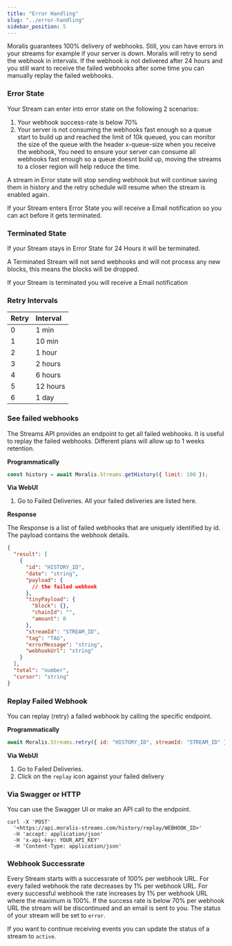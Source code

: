 ```yaml
---
title: "Error Handling"
slug: "../error-handling"
sidebar_position: 5
---
```


Moralis guarantees 100% delivery of webhooks. Still, you can have errors in your streams for example if your server is down. Moralis will retry to send the webhook in intervals. If the webhook is not delivered after 24 hours and you still want to receive the failed webhooks after some time you can manually replay the failed webhooks.

### Error State

Your Stream can enter into error state on the following 2 scenarios:

1. Your webhook success-rate is below 70%
2. Your server is not consuming the webhooks fast enough so a queue start to build up and reached the limit of 10k queued, you can monitor the size of the queue with the header x-queue-size when you receive the webhook, You need to ensure your server can consume all webhooks fast enough so a queue doesnt build up, moving the streams to a closer region will help reduce the time.

A stream in Error state will stop sending webhook but will continue saving them in history and the retry schedule will resume when the stream is enabled again.

If your Stream enters Error State you will receive a Email notification so you can act before it gets terminated.

### Terminated State

If your Stream stays in Error State for 24 Hours it will be terminated.

A Terminated Stream will not send webhooks and will not process any new blocks, this means the blocks will be dropped.

If your Stream is terminated you will receive a Email notification

### Retry Intervals

| Retry | Interval |
| :---- | :------- |
| 0     | 1 min    |
| 1     | 10 min   |
| 2     | 1 hour   |
| 3     | 2 hours  |
| 4     | 6 hours  |
| 5     | 12 hours |
| 6     | 1 day    |

### See failed webhooks

The Streams API provides an endpoint to get all failed webhooks. It is useful to replay the failed webhooks. Different plans will allow up to 1 weeks retention.

**Programmatically**

```javascript
const history = await Moralis.Streams.getHistory({ limit: 100 });
```

**Via WebUI**

1. Go to Failed Deliveries. All your failed deliveries are listed here.

**Response**

The Response is a list of failed webhooks that are uniquely identified by id. The payload contains the webhook details.

```json
{
  "result": [
    {
      "id": "HISTORY_ID",
      "date": "string",
      "payload": {
        // the failed webhook
      },
      "tinyPayload": {
        "block": {},
        "chainId": "",
        "amount": 0
      },
      "streamId": "STREAM_ID",
      "tag": "TAG",
      "errorMessage": "string",
      "webhookUrl": "string"
    }
  ],
  "total": "number",
  "cursor": "string"
}
```

### Replay Failed Webhook

You can replay (retry) a failed webhook by calling the specific endpoint.

**Programmatically**

```javascript
await Moralis.Streams.retry({ id: "HISTORY_ID", streamId: "STREAM_ID" });
```

**Via WebUI**

1. Go to Failed Deliveries.
2. Click on the `replay` icon against your failed delivery

### Via Swagger or HTTP

You can use the Swagger UI or make an API call to the endpoint.

```curl
curl -X 'POST'
  '<https://api.moralis-streams.com/history/replay/WEBHOOK_ID>'
  -H 'accept: application/json'
  -H 'x-api-key: YOUR_API_KEY'
  -H 'Content-Type: application/json'
```

### Webhook Successrate

Every Stream starts with a successrate of 100% per webhook URL. For every failed webhook the rate decreases by 1% per webhook URL. For every successful webhook the rate increases by 1% per webhook URL where the maximum is 100%. If the success rate is below 70% per webhook URL the stream will be discontinued and an email is sent to you. The status of your stream will be set to `error`.

If you want to continue receiving events you can update the status of a stream to `active`.
